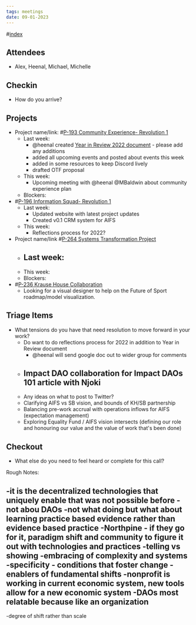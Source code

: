 ```yaml
---
tags: meetings
date: 09-01-2023
---
```

#[index](notes/general-circle/old-gc-meetings/index.md) 
## Attendees
- Alex, Heenal, Michael, Michelle

## Checkin
- How do you arrive?

## Projects
- Project name/link: #[P-193 Community Experience- Revolution 1](P-193%20Community%20Experience-%20Revolution%201) 
	- Last week:
		- @heenal created [Year in Review 2022 document](https://docs.google.com/document/d/12QE9vEvaqiD8IXJI2TfIkQEuC0VGcAtgVwblvsvq5qA/edit) - please add any additions
		- added all upcoming events and posted about events this week
		- added in some resources to keep Discord lively
		- drafted OTF proposal
	- This week:
		- Upcoming meeting with @heenal @MBaldwin about community experience plan
	- Blockers:
- #[P-196 Information Squad- Revolution 1](P-196%20Information%20Squad-%20Revolution%201)
	- Last week:
		- Updated website with latest project updates
		- Created v0.1 CRM system for AIFS
	- This week:
		- Reflections process for 2022?
- Project name/link #[P-264 Systems Transformation Project](P-264%20Systems%20Transformation%20Project) 
	- Last week:
		- 
	- This week:
	- Blockers:
- #[P-236 Krause House Collaboration](P-236%20Krause%20House%20Collaboration)
	- Looking for a visual designer to help on the Future of Sport roadmap/model visualization.

## Triage Items
- What tensions do you have that need resolution to move forward in your work?
	- Do want to do reflections process for 2022 in addition to Year in Review document
		- @heenal will send google doc out to wider group for comments
	- Impact DAO collaboration for Impact DAOs 101 article with Njoki
		- 
	- Any ideas on what to post to Twitter?
	- Clarifying AIFS vs SB vision, and bounds of KH/SB partnership 
	- Balancing pre-work accrual with operations inflows for AIFS (expectation management)
	- Exploring Equality Fund / AIFS vision intersects (defining our role and honouring our value and the value of work that's been done)

## Checkout
- What else do you need to feel heard or complete for this call?


Rough Notes:

-it is the decentralized technologies that uniquely enable that was not possible before
-not abou DAOs
-not what doing but what about learning
practice based evidence rather than evidence based practice 
-Northpine - if they go for it, paradigm shift and community to figure it out with technologies and practices
-telling vs showing
-embracing of complexity and systems 
-specificity - conditions that foster change
-enablers of fundamental shifts
-nonprofit is working in current economic system, new tools allow for a new economic system
-DAOs most relatable because like an organization
-
-degree of shift rather than scale 
